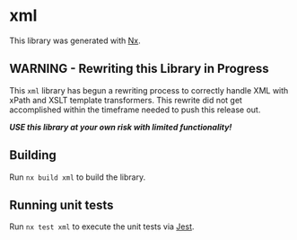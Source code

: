 # xml

This library was generated with [Nx](https://nx.dev).

## WARNING - Rewriting this Library in Progress

This `xml` library has begun a rewriting process to correctly handle XML with
xPath and XSLT template transformers. This rewrite did not get accomplished
within the timeframe needed to push this release out.

**_USE this library at your own risk with limited functionality!_**

## Building

Run `nx build xml` to build the library.

## Running unit tests

Run `nx test xml` to execute the unit tests via [Jest](https://jestjs.io).
